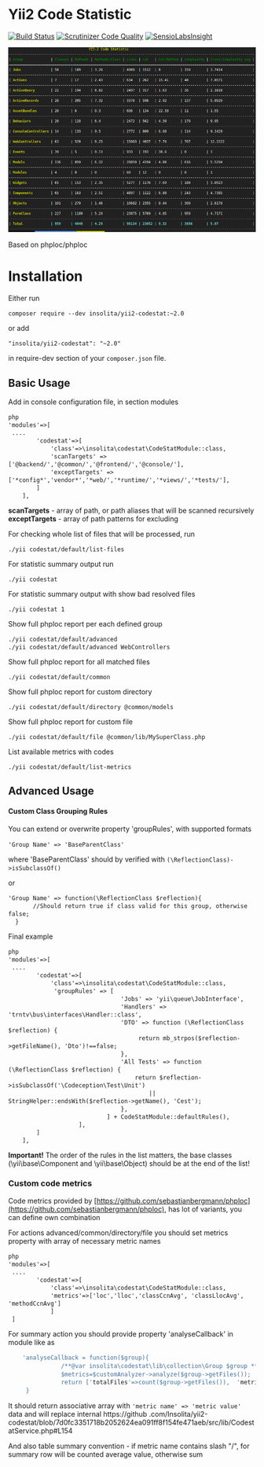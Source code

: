 Yii2 Code Statistic
===================
[![Build Status](https://travis-ci.org/Insolita/yii2-codestat.svg?branch=master)](https://travis-ci.org/Insolita/yii2-codestat)
[![Scrutinizer Code Quality](https://scrutinizer-ci.com/g/Insolita/yii2-codestat/badges/quality-score.png?b=master)](https://scrutinizer-ci.com/g/Insolita/yii2-codestat/?branch=master)
[![SensioLabsInsight](https://insight.sensiolabs.com/projects/a2b84a39-bbae-4330-ae75-d464111f98ac/small.png)](https://insight.sensiolabs.com/projects/a2b84a39-bbae-4330-ae75-d464111f98ac)

![screenshot](codestat.png)

Based on phploc/phploc

Installation
============

Either run

```
composer require --dev insolita/yii2-codestat:~2.0
```
or add

```
"insolita/yii2-codestat": "~2.0"
```
in require-dev section of your `composer.json` file.

Basic Usage
-----------

Add in console configuration file, in section modules

```
php
'modules'=>[
 ....
        'codestat'=>[
            'class'=>\insolita\codestat\CodeStatModule::class,
            'scanTargets' => ['@backend/','@common/','@frontend/','@console/'],
            'exceptTargets' => ['*config*','vendor*','*web/','*runtime/','*views/','*tests/'],
        ]
    ],

```

 **scanTargets**   - array of path, or path aliases that will be scanned recursively
 **exceptTargets** - array of path patterns for excluding

For checking whole list of files that will be processed, run
```
./yii codestat/default/list-files
```

For statistic summary output run
```
./yii codestat
```

For statistic summary output with show bad resolved files
```
./yii codestat 1
```

Show full phploc report per each defined group

```
./yii codestat/default/advanced 
./yii codestat/default/advanced WebControllers
```

Show full phploc report for all matched files

```
./yii codestat/default/common
```

Show full phploc report for custom directory

```
./yii codestat/default/directory @common/models
```

Show full phploc report for custom file

```
./yii codestat/default/file @common/lib/MySuperClass.php
```

List available metrics with codes
```
./yii codestat/default/list-metrics
```

Advanced Usage
--------------

#### Custom Class Grouping Rules

You can extend or overwrite property 'groupRules', with supported formats

`'Group Name' => 'BaseParentClass'`

 where 'BaseParentClass' should by verified with `(\ReflectionClass)->isSubclassOf()`
 
or

```
'Group Name' => function(\ReflectionClass $reflection){
       //Should return true if class valid for this group, otherwise false;
  }
```

Final example

```
php
'modules'=>[
 ....
        'codestat'=>[
            'class'=>\insolita\codestat\CodeStatModule::class,
             'groupRules' => [
                                'Jobs' => 'yii\queue\JobInterface',
                                'Handlers' => 'trntv\bus\interfaces\Handler::class',
                                'DTO' => function (\ReflectionClass $reflection) {
                                     return mb_strpos($reflection->getFileName(), 'Dto')!==false;
                                },
                                'All Tests' => function (\ReflectionClass $reflection) {
                                    return $reflection->isSubclassOf('\Codeception\Test\Unit')
                                        || StringHelper::endsWith($reflection->getName(), 'Cest');
                                },
                            ] + CodeStatModule::defaultRules(),
                    ],
        ]
    ],
```
**Important!** The order of the rules in the list matters, the base classes (\yii\base\Component and \yii\base\Object) should be at the end of the list!

### Custom code metrics

Code metrics provided by [https://github.com/sebastianbergmann/phploc](https://github.com/sebastianbergmann/phploc),  has lot of variants, you can define own combination

For actions advanced/common/directory/file you should set metrics property with array of necessary metric names

```
php
'modules'=>[
 ....
        'codestat'=>[
            'class'=>\insolita\codestat\CodeStatModule::class,
            'metrics'=>['loc','lloc','classCcnAvg', 'classLlocAvg', 'methodCcnAvg']
            ]
 ]
```

For summary action you should provide property 'analyseCallback' in module like as
```php
    'analyseCallback = function($group){
               /**@var insolita\codestat\lib\collection\Group $group **/
               $metrics=$customAnalyzer->analyze($group->getFiles());
               return ['totalFiles'=>count($group->getFiles()),  'metric1'=>$metrics[some], ...etc];
     }
```
It should return associative array with `'metric name' => 'metric value'` data and will replace internal https://github
.com/Insolita/yii2-codestat/blob/7d0fc3351718b2052624ea091ff8f154fe471aeb/src/lib/CodestatService.php#L154

And also table summary convention - if metric name contains slash "/", for summary row will be counted average value, otherwise sum



